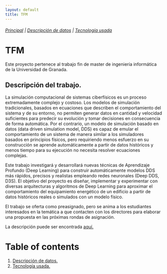 ```yaml
---
layout: default
title: TFM
---
```


 ###### [Principal](https://charlysm.github.io/TFM) | [Descripción de datos](https://charlysm.github.io/TFM/docs/datos) | [Tecnología usada](https://charlysm.github.io/TFM/docs/tecnologia)

# TFM

Este proyecto pertenece al trabajo fin de master de ingeniería informática de la Universidad de Granada.

## Descripción del trabajo.

La simulación computacional de sistemas ciberfísicos es un proceso extremadamente complejo y costoso. Los modelos de simulación tradicionales, basados en ecuaciones que describen el comportamiento del sistema y de su entorno, no permiten generar datos en cantidad y velocidad suficientes para predecir su evolución y tomar decisiones en consecuencia de forma automática. Por el contrario, un modelo de simulación basado en datos (data driven simulation model, DDS) es capaz de emular el comportamiento de un sistema de manera similar a los simuladores basados en principios físicos, pero requiriendo menos esfuerzo en su construcción se aprende automáticamente a partir de datos históricos y menos tiempo para su ejecución no necesita resolver ecuaciones complejas.

Este trabajo investigará y desarrollará nuevas técnicas de Aprendizaje Profundo (Deep Learning) para construir automáticamente modelos DDS más rápidos, precisos y realistas empleando redes neuronales (Deep DDS, D3S). El objetivo del proyecto es diseñar, implementar y experimentar con diversas arquitecturas y algoritmos de Deep Learning para aproximar el comportamiento del equipamiento energético de un edificio a partir de datos históricos reales o simulados con un modelo físico.

El trabajo se oferta como preasignado, pero se anima a los estudiantes interesados en la temática a que contacten con los directores para elaborar una propuesta en las próximas rondas de asignación.

La descripción puede ser encontrada [aquí.](https://masteres.ugr.es/ingenieria-informatica/sites/master/ingenieria-informatica/public/inline-files/propuestas-19-11-asignadas.pdf)

# Table of contents

1. [Descripción de datos.](https://charlysm.github.io/TFM/docs/datos)
2. [Tecnología usada.](https://charlysm.github.io/TFM/docs/tecnologia)
